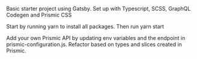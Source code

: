 Basic starter project using Gatsby. Set up with Typescript, SCSS, GraphQL Codegen and Prismic CSS 

Start by running yarn to install all packages. Then run yarn start 

Add your own Prismic API by updating env variables and the endpoint in prismic-configuration.js. Refactor based on types and slices created in Prismic. 




